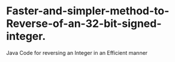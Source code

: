 # Faster-and-simpler-method-to-Reverse-of-an-32-bit-signed-integer.
Java Code for reversing an Integer in an Efficient manner
